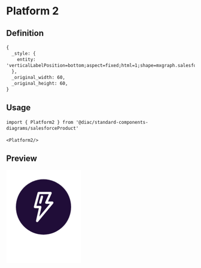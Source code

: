 # Platform 2

## Definition

```
{
  _style: { 
    entity: 'verticalLabelPosition=bottom;aspect=fixed;html=1;shape=mxgraph.salesforce.platform2;',
  },
  _original_width: 60,
  _original_height: 60,
}
```

## Usage

```
import { Platform2 } from '@diac/standard-components-diagrams/salesforceProduct'

<Platform2/>
```

## Preview

<img src="./platform-2.png" width="200"/>
